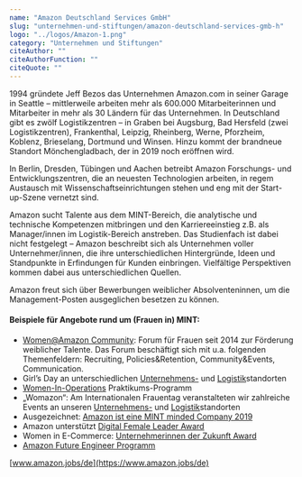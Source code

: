 ```yaml
---
name: "Amazon Deutschland Services GmbH"
slug: "unternehmen-und-stiftungen/amazon-deutschland-services-gmb-h"
logo: "../logos/Amazon-1.png"
category: "Unternehmen und Stiftungen"
citeAuthor: ""
citeAuthorFunction: ""
citeQuote: ""
---
```


1994 gründete Jeff Bezos das Unternehmen Amazon.com in seiner Garage in Seattle – mittlerweile arbeiten mehr als 600.000 Mitarbeiterinnen und Mitarbeiter in mehr als 30 Ländern für das Unternehmen. In Deutschland gibt es zwölf Logistikzentren – in Graben bei Augsburg, Bad Hersfeld (zwei Logistikzentren), Frankenthal, Leipzig, Rheinberg, Werne, Pforzheim, Koblenz, Brieselang, Dortmund und Winsen. Hinzu kommt der brandneue Standort Mönchengladbach, der in 2019 noch eröffnen wird.

In Berlin, Dresden, Tübingen und Aachen betreibt Amazon Forschungs- und Entwicklungszentren, die an neuesten Technologien arbeiten, in regem Austausch mit Wissenschaftseinrichtungen stehen und eng mit der Start-up-Szene vernetzt sind.

Amazon sucht Talente aus dem MINT-Bereich, die analytische und technische Kompetenzen mitbringen und den Karriereeinstieg z.B. als Manager/innen im Logistik-Bereich anstreben. Das Studienfach ist dabei nicht festgelegt – Amazon beschreibt sich als Unternehmen voller Unternehmer/innen, die ihre unterschiedlichen Hintergründe, Ideen und Standpunkte in Erfindungen für Kunden einbringen. Vielfältige Perspektiven kommen dabei aus unterschiedlichen Quellen.

Amazon freut sich über Bewerbungen weiblicher Absolventeninnen, um die Management-Posten ausgeglichen besetzen zu können.

#### Beispiele für Angebote rund um (Frauen in) MINT:

- [Women@Amazon Community](https://blog.aboutamazon.de/kultur-und-diversit%C3%A4t/seid-selbstbewusst-und-sichtbar): Forum für Frauen seit 2014 zur Förderung weiblicher Talente. Das Forum beschäftigt sich mit u.a. folgenden Themenfeldern: Recruiting, Policies&Retention, Community&Events, Communication.
- Girl’s Day an unterschiedlichen [Unternehmens-](https://blog.aboutamazon.de/kultur-und-diversit%C3%A4t/m%C3%A4dchen-schon-fr%C3%BCh-f%C3%BCr-technik-begeistern) und [Logistik](https://blog.aboutamazon.de/logistikzentren/girls-und-boys-day-das-kann-ich-auch)standorten
- [Women-In-Operations](https://www.wherewomenwork.com/Career/356/amazon-internships) Praktikums-Programm
- „Womazon“: Am Internationalen Frauentag veranstalteten wir zahlreiche Events an unseren [Unternehmens-](https://blog.aboutamazon.de/kultur-und-diversit%C3%A4t/seid-selbstbewusst-und-sichtbar) und [Logistik](https://blog.aboutamazon.de/logistikzentren/womazon-zum-weltfrauentag-einen-blick-hinter-die-kulissen-von-amazon)standorten
- Ausgezeichnet: [Amazon ist eine MINT minded Company 2019](https://www.aboutamazon.de/diversit%C3%A4t/ausgezeichnet-amazon-ist-eine-mint-minded-company-2018)
- Amazon unterstützt [Digital Female Leader Award](https://blog.aboutamazon.de/kultur-und-diversit%C3%A4t/digital-female-leader-award-amazon-und-global-digital-women-zeichnen-digitales-unternehmertum-aus)
- Women in E-Commerce: [Unternehmerinnen der Zukunft Award](https://blog.aboutamazon.de/unternehmertum-f%C3%B6rdern/amazon-academy-und-brigitte-laden-ein-mein-leben-mein-job-und-ich)
- [Amazon Future Engineer Programm](https://www.amazonfutureengineer.com/)

[www.amazon.jobs/de](https://www.amazon.jobs/de)
